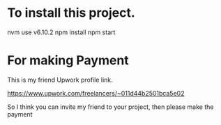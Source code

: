 # To install this project.

nvm use v6.10.2
npm install
npm start


# For making Payment

This is my friend Upwork profile link.

https://www.upwork.com/freelancers/~011d44b2501bca5e02

So I think you can invite my friend to your project, then please make the payment
